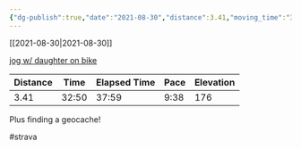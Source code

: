 ```yaml
---
{"dg-publish":true,"date":"2021-08-30","distance":3.41,"moving_time":"32:50","elapsed_time":"37:59","pace":"9:38","total_elevation_gain":176,"url":"https://www.strava.com/activities/5884865055","permalink":"/01-personal/strava/2021-08-30-jog-w-daughter-on-bike/","dgPassFrontmatter":true}
---
```



[[2021-08-30\|2021-08-30]]

[jog w/ daughter on bike](https://www.strava.com/activities/5884865055)

| Distance | Time  | Elapsed Time | Pace | Elevation |
| -------- | ----- | ------------ | ---- | --------- |
| 3.41     | 32:50 | 37:59        | 9:38 | 176       |


Plus finding a geocache!

#strava
